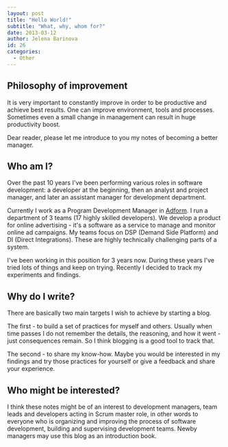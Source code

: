 ```yaml
---
layout: post
title: "Hello World!"
subtitle: "What, why, whom for?"
date: 2013-03-12
author: Jelena Barinova
id: 26
categories:
  - Other
---
```


## Philosophy of improvement

It is very important to constantly improve in order to be productive and achieve best results. One can improve environment, tools and processes. Sometimes even a small change in management can result in huge productivity boost.

Dear reader, please let me introduce to you my notes of becoming a better manager.

## Who am I?

Over the past 10 years I've been performing various roles in software development: a developer at the beginning, then an analyst and project manager, and later an assistant manager for development department.

Currently I work as a Program Development Manager in [Adform](http://www.adform.com). I run a department of 3 teams (17 highly skilled developers). We develop a product for online advertising - it's a software as a service to manage and monitor online ad campaigns. My teams focus on DSP (Demand Side Platform) and DI (Direct Integrations). These are highly technically challenging parts of a system.

I've been working in this position for 3 years now. During these years I've tried lots of things and keep on trying. Recently I decided to track my experiments and findings.

## Why do I write?

There are basically two main targets I wish to achieve by starting a blog.

The first - to build a set of practices for myself and others. Usually when time passes I do not remember the details, the reasoning, and how it went - just consequences remain. So I think blogging is a good tool to track that.

The second - to share my know-how. Maybe you would be interested in my findings and try those practices for yourself or give a feedback and share your experience.

## Who might be interested?

I think these notes might be of an interest to development managers, team leads and developers acting in Scrum master role, in other words to everyone who is organizing and improving the process of software development, building and supervising development teams. Newby managers may use this blog as an introduction book.